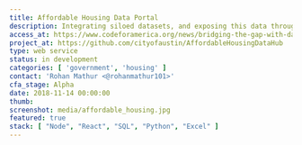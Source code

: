 ```yaml
---
title: Affordable Housing Data Portal
description: Integrating siloed datasets, and exposing this data through an API that allows government agencies, nonprofits, and private companies to deliver it as a resource.
access_at: https://www.codeforamerica.org/news/bridging-the-gap-with-data
project_at: https://github.com/cityofaustin/AffordableHousingDataHub
type: web service
status: in development
categories: [ 'government', 'housing' ]
contact: 'Rohan Mathur <@rohanmathur101>'
cfa_stage: Alpha
date: 2018-11-14 00:00:00
thumb:
screenshot: media/affordable_housing.jpg
featured: true
stack: [ "Node", "React", "SQL", "Python", "Excel" ]
---
```

